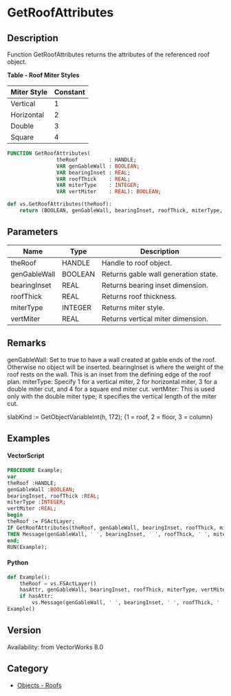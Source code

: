 # GetRoofAttributes

## Description
Function GetRoofAttributes returns the attributes of the referenced roof object.

**Table - Roof Miter Styles**

| Miter Style | Constant |
|-------------|----------|
| Vertical    | 1        |
| Horizontal  | 2        |
| Double      | 3        |
| Square      | 4        |

```pascal
FUNCTION GetRoofAttributes(
				theRoof          : HANDLE;
				VAR genGableWall : BOOLEAN;
				VAR bearingInset : REAL;
				VAR roofThick    : REAL;
				VAR miterType    : INTEGER;
				VAR vertMiter    : REAL): BOOLEAN;
```

```python
def vs.GetRoofAttributes(theRoof):
    return (BOOLEAN, genGableWall, bearingInset, roofThick, miterType, vertMiter)
```

## Parameters
|Name|Type|Description|
|---|---|---|
|theRoof|HANDLE|Handle to roof object.|
|genGableWall|BOOLEAN|Returns gable wall generation state.|
|bearingInset|REAL|Returns bearing inset dimension.|
|roofThick|REAL|Returns roof thickness.|
|miterType|INTEGER|Returns miter style.|
|vertMiter|REAL|Returns vertical miter dimension.|

## Remarks
genGableWall: Set to true to have a wall created at gable ends of the roof.  Otherwise no object will be inserted.
bearingInset  is where the weight of the roof rests on the wall.  This is an inset from the defining edge of the roof plan.
miterType: Specify 1 for a vertical miter, 2 for horizontal miter, 3 for a double miter cut, and 4 for a square end miter cut.
vertMiter: This is used only with the double miter type; it specifies the vertical length of the miter cut.



slabKind := GetObjectVariableInt(h, 172); {1 = roof, 2 = floor, 3 = column}

## Examples
#### VectorScript ####
```pascal
PROCEDURE Example;
var
theRoof :HANDLE;
genGableWall :BOOLEAN; 
bearingInset, roofThick :REAL; 
miterType :INTEGER; 
vertMiter :REAL;
begin
theRoof := FSActLayer;
IF GetRoofAttributes(theRoof, genGableWall, bearingInset, roofThick, miterType, vertMiter)
THEN Message(genGableWall, ' ', bearingInset, ' ', roofThick, ' ', miterType, ' ', vertMiter);
end;
RUN(Example);
```
#### Python ####
```python
def Example():
	theRoof = vs.FSActLayer()
	hasAttr, genGableWall, bearingInset, roofThick, miterType, vertMiter = vs.GetRoofAttributes(theRoof)
	if hasAttr:
		vs.Message(genGableWall, ' ', bearingInset, ' ', roofThick, ' ', miterType, ' ', vertMiter)
Example()
```

## Version
Availability: from VectorWorks 8.0

## Category
* [Objects - Roofs](../Categories/Objects%20-%20Roofs.md)
